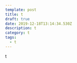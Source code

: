 ```yaml
---
template: post
title: t
draft: true
date: 2019-12-18T13:14:34.530Z
description: t
category: t
tags:
  - t
---
```

t
